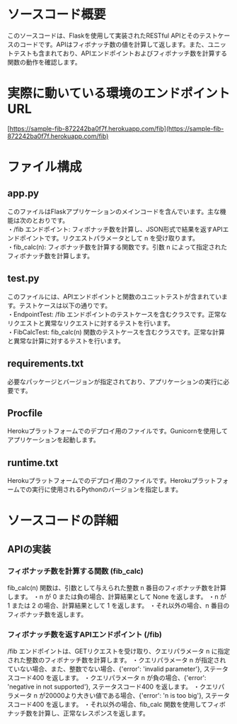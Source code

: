 # ソースコード概要
このソースコードは、Flaskを使用して実装されたRESTful APIとそのテストケースのコードです。APIはフィボナッチ数の値を計算して返します。また、ユニットテストも含まれており、APIエンドポイントおよびフィボナッチ数を計算する関数の動作を確認します。

# 実際に動いている環境のエンドポイントURL
[https://sample-fib-872242ba0f7f.herokuapp.com/fib](https://sample-fib-872242ba0f7f.herokuapp.com/fib)

# ファイル構成

## app.py
このファイルはFlaskアプリケーションのメインコードを含んでいます。主な機能は次のとおりです。  
・/fib エンドポイント: フィボナッチ数を計算し、JSON形式で結果を返すAPIエンドポイントです。リクエストパラメータとして n を受け取ります。  
・fib_calc(n): フィボナッチ数を計算する関数です。引数 n によって指定されたフィボナッチ数を計算します。

## test.py

このファイルには、APIエンドポイントと関数のユニットテストが含まれています。テストケースは以下の通りです。  
・EndpointTest: /fib エンドポイントのテストケースを含むクラスです。正常なリクエストと異常なリクエストに対するテストを行います。  
・FibCalcTest: fib_calc(n) 関数のテストケースを含むクラスです。正常な計算と異常な計算に対するテストを行います。

## requirements.txt

必要なパッケージとバージョンが指定されており、アプリケーションの実行に必要です。

## Procfile

Herokuプラットフォームでのデプロイ用のファイルです。Gunicornを使用してアプリケーションを起動します。

## runtime.txt

Herokuプラットフォームでのデプロイ用のファイルです。Herokuプラットフォームでの実行に使用されるPythonのバージョンを指定します。


# ソースコードの詳細

## APIの実装
### フィボナッチ数を計算する関数 (fib_calc)
fib_calc(n) 関数は、引数として与えられた整数 n 番目のフィボナッチ数を計算します。
・n が 0 または負の場合、計算結果として None を返します。
・n が 1 または 2 の場合、計算結果として 1 を返します。
・それ以外の場合、n 番目のフィボナッチ数を返します。

### フィボナッチ数を返すAPIエンドポイント (/fib)
/fib エンドポイントは、GETリクエストを受け取り、クエリパラメータ n に指定された整数のフィボナッチ数を計算します。
・クエリパラメータ n が指定されていない場合、また、整数でない場合、{'error': 'invalid parameter'}, ステータスコード400 を返します。
・クエリパラメータ n が負の場合、{'error': 'negative in not supported'}, ステータスコード400 を返します。
・クエリパラメータ n が20000より大きい値である場合、{'error': 'n is too big'}, ステータスコード400 を返します。
・それ以外の場合、fib_calc 関数を使用してフィボナッチ数を計算し、正常なレスポンスを返します。